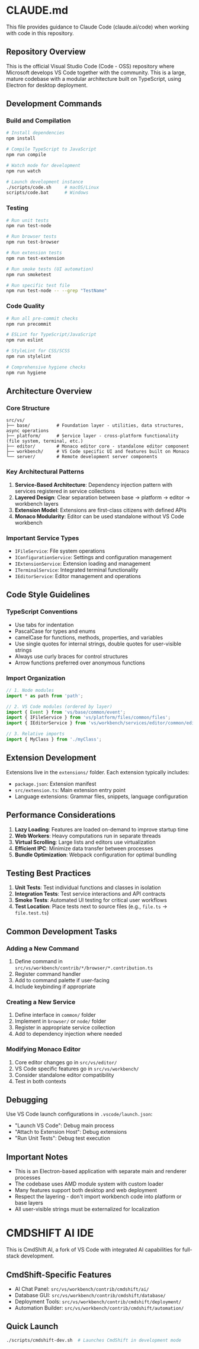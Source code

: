 # CLAUDE.md

This file provides guidance to Claude Code (claude.ai/code) when working with code in this repository.

## Repository Overview

This is the official Visual Studio Code (Code - OSS) repository where Microsoft develops VS Code together with the community. This is a large, mature codebase with a modular architecture built on TypeScript, using Electron for desktop deployment.

## Development Commands

### Build and Compilation
```bash
# Install dependencies
npm install

# Compile TypeScript to JavaScript
npm run compile

# Watch mode for development
npm run watch

# Launch development instance
./scripts/code.sh     # macOS/Linux
scripts/code.bat      # Windows
```

### Testing
```bash
# Run unit tests
npm run test-node

# Run browser tests
npm run test-browser

# Run extension tests
npm run test-extension

# Run smoke tests (UI automation)
npm run smoketest

# Run specific test file
npm run test-node -- --grep "TestName"
```

### Code Quality
```bash
# Run all pre-commit checks
npm run precommit

# ESLint for TypeScript/JavaScript
npm run eslint

# StyleLint for CSS/SCSS
npm run stylelint

# Comprehensive hygiene checks
npm run hygiene
```

## Architecture Overview

### Core Structure
```
src/vs/
├── base/          # Foundation layer - utilities, data structures, async operations
├── platform/      # Service layer - cross-platform functionality (file system, terminal, etc.)
├── editor/        # Monaco editor core - standalone editor component
├── workbench/     # VS Code specific UI and features built on Monaco
└── server/        # Remote development server components
```

### Key Architectural Patterns

1. **Service-Based Architecture**: Dependency injection pattern with services registered in service collections
2. **Layered Design**: Clear separation between base → platform → editor → workbench layers
3. **Extension Model**: Extensions are first-class citizens with defined APIs
4. **Monaco Modularity**: Editor can be used standalone without VS Code workbench

### Important Service Types
- `IFileService`: File system operations
- `IConfigurationService`: Settings and configuration management
- `IExtensionService`: Extension loading and management
- `ITerminalService`: Integrated terminal functionality
- `IEditorService`: Editor management and operations

## Code Style Guidelines

### TypeScript Conventions
- Use tabs for indentation
- PascalCase for types and enums
- camelCase for functions, methods, properties, and variables
- Use single quotes for internal strings, double quotes for user-visible strings
- Always use curly braces for control structures
- Arrow functions preferred over anonymous functions

### Import Organization
```typescript
// 1. Node modules
import * as path from 'path';

// 2. VS Code modules (ordered by layer)
import { Event } from 'vs/base/common/event';
import { IFileService } from 'vs/platform/files/common/files';
import { IEditorService } from 'vs/workbench/services/editor/common/editorService';

// 3. Relative imports
import { MyClass } from './myClass';
```

## Extension Development

Extensions live in the `extensions/` folder. Each extension typically includes:
- `package.json`: Extension manifest
- `src/extension.ts`: Main extension entry point
- Language extensions: Grammar files, snippets, language configuration

## Performance Considerations

1. **Lazy Loading**: Features are loaded on-demand to improve startup time
2. **Web Workers**: Heavy computations run in separate threads
3. **Virtual Scrolling**: Large lists and editors use virtualization
4. **Efficient IPC**: Minimize data transfer between processes
5. **Bundle Optimization**: Webpack configuration for optimal bundling

## Testing Best Practices

1. **Unit Tests**: Test individual functions and classes in isolation
2. **Integration Tests**: Test service interactions and API contracts
3. **Smoke Tests**: Automated UI testing for critical user workflows
4. **Test Location**: Place tests next to source files (e.g., `file.ts` → `file.test.ts`)

## Common Development Tasks

### Adding a New Command
1. Define command in `src/vs/workbench/contrib/*/browser/*.contribution.ts`
2. Register command handler
3. Add to command palette if user-facing
4. Include keybinding if appropriate

### Creating a New Service
1. Define interface in `common/` folder
2. Implement in `browser/` or `node/` folder
3. Register in appropriate service collection
4. Add to dependency injection where needed

### Modifying Monaco Editor
1. Core editor changes go in `src/vs/editor/`
2. VS Code specific features go in `src/vs/workbench/`
3. Consider standalone editor compatibility
4. Test in both contexts

## Debugging

Use VS Code launch configurations in `.vscode/launch.json`:
- "Launch VS Code": Debug main process
- "Attach to Extension Host": Debug extensions
- "Run Unit Tests": Debug test execution

## Important Notes

- This is an Electron-based application with separate main and renderer processes
- The codebase uses AMD module system with custom loader
- Many features support both desktop and web deployment
- Respect the layering - don't import workbench code into platform or base layers
- All user-visible strings must be externalized for localization

# CMDSHIFT AI IDE

This is CmdShift AI, a fork of VS Code with integrated AI capabilities for full-stack development.

## CmdShift-Specific Features
- AI Chat Panel: `src/vs/workbench/contrib/cmdshift/ai/`
- Database GUI: `src/vs/workbench/contrib/cmdshift/database/`
- Deployment Tools: `src/vs/workbench/contrib/cmdshift/deployment/`
- Automation Builder: `src/vs/workbench/contrib/cmdshift/automation/`

## Quick Launch
```bash
./scripts/cmdshift-dev.sh  # Launches CmdShift in development mode
